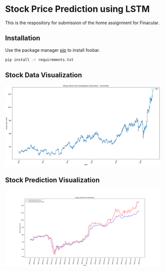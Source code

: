 # Stock Price Prediction using LSTM

This is the respository for submission of the home assignment for Finacular.

## Installation

Use the package manager [pip](https://pip.pypa.io/en/stable/) to install foobar.

```bash
pip install -r requirements.txt
```

## Stock Data Visualization

![Stock Data Visualization](https://github.com/raghavddps2/Assignment-Finacular/blob/master/Infosys_data_visualisation-1.png)

## Stock Prediction Visualization

![Stock Prediction Visualization](https://github.com/raghavddps2/Assignment-Finacular/blob/master/Infosys_data_visualisation-2.png)


